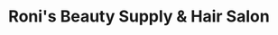 ---
title: "Roni's Beauty Supply & Hair Salon"
url: /saint-paul/ronis-beauty-supply-and-hair-salon/
shop: hairdresser
---